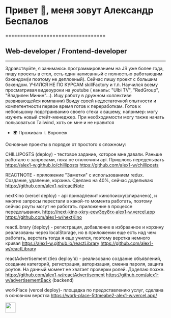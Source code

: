 # Привет 👋, меня зовут Александр Беспалов
==================================

## Web-developer / Frontend-developer
----------------------------------

Здравствуйте, я занимаюсь программированием на JS уже более года, пишу проекты в стол, есть один написанный с полностью работающим бэкендом(и поэтому не деплоеный). Сейчас пишу проект с большим бэкендом. УЧИЛСЯ НЕ ПО КУРСАМ skillFactory и т.п. Научился всему просматривая видеоуроки на youtube ( каналы: "Ulbi TV", "RedGroup", "Владилен Минин"...). Ищу работу в дружном коллективе развивающейся компании) Ввиду своей недостаточной опытности и компетентности первое время готов к переработкам. Готов к небольшому подстраиванию своего стека к вашему, например: могу изучить новый стейт-менеджер. При необходимости могу также начать пользоваться Tailwind, хоть он мне и не нравится 

* 🌍  Проживаю г. Воронеж

Основные проекты в порядке от простого к сложному:


CHILLIPOSTS (deploy) - тестовое задание, которое мне давали. Раньше работало с запросами, пока не отключили api. Пришлось переделывать
https://alex1-w.github.io/chilliposts 
https://github.com/alex1-w/chilliposts  

REACTNOTE - приложение "Заметки" с использованием redux. Создание, удаление, корзина. Сделано на 40%, сейчас доделываю 
https://github.com/alex1-w/reactNote

nextKino (vercel deploy) - api принадлежит кинопоиску(спирачено), и многие запросы перестали в какой-то момента работать, поэтому сейчас роуты могут не работать. приложение в процессе переделывания.
https://next-kino-xkry-eew3qy8rx-alex1-w.vercel.app
https://github.com/alex1-w/nextKino

reactLibrary (deploy) - регистрация, добавление в избраанное и корзину реализованы через localStorage, но в приложении еще есть над чем работать, верстать тогда я еще учился, поэтому верстка немного кривая
https://alex1-w.github.io/reactLibrary
https://github.com/alex1-w/reactLibrary

reactAdvertisement (без deploy'я) - реализовано создание объявлений, создание категорий, регистрация, авторизация, сменна пароля, защита роутов. На данный момент не хватает проверки ролей. Доделаю позже.
https://github.com/alex1-w/reactAdvertisement
https://github.com/alex1-w/advertisementBack (backend)

workPlace (vercel deploy)- площадка по предоставлению услуг, сделана в основном верстка
https://work-place-5ttmeabe2-alex1-w.vercel.app/


<p align="left"> <a href="https://www.github.com/alex1-w" target="_blank" rel="noreferrer"> <picture> <source media="(prefers-color-scheme: dark)" srcset="https://raw.githubusercontent.com/danielcranney/readme-generator/main/public/icons/socials/github-dark.svg" /> <source media="(prefers-color-scheme: light)" srcset="https://raw.githubusercontent.com/danielcranney/readme-generator/main/public/icons/socials/github.svg" /> <img src="https://raw.githubusercontent.com/danielcranney/readme-generator/main/public/icons/socials/github.svg" width="32" height="32" /> </picture> </a></p>
